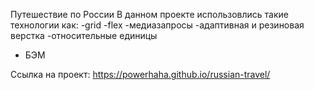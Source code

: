 Путешествие по России
В данном проекте использовлись такие технологии как:
-grid
-flex
-медиазапросы
-адаптивная и резиновая верстка
-относительные единицы
- БЭМ

Сcылка на проект: https://powerhaha.github.io/russian-travel/

